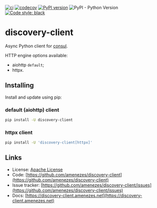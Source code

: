 [![ci](https://github.com/amenezes/discovery-client/workflows/ci/badge.svg)](https://github.com/amenezes/discovery-client/actions)
[![codecov](https://codecov.io/gh/amenezes/discovery-client/branch/master/graph/badge.svg)](https://codecov.io/gh/amenezes/discovery-client)
[![PyPI version](https://badge.fury.io/py/discovery-client.svg)](https://badge.fury.io/py/discovery-client)
![PyPI - Python Version](https://img.shields.io/pypi/pyversions/discovery-client)
[![Code style: black](https://img.shields.io/badge/code%20style-black-000000.svg)](https://github.com/psf/black)

# discovery-client

Async Python client for [consul](https://consul.io).

HTTP engine options available:

- aiohttp `default`;
- httpx.

## Installing

Install and update using pip:

### default (aiohttp) client

````bash
pip install -U discovery-client
````

### httpx client

````bash
pip install -U 'discovery-client[httpx]'
````

## Links

- License: [Apache License](https://choosealicense.com/licenses/apache-2.0/)
- Code: [https://github.com/amenezes/discovery-client](https://github.com/amenezes/discovery-client)
- Issue tracker: [https://github.com/amenezes/discovery-client/issues](https://github.com/amenezes/discovery-client/issues)
- Docs: [https://discovery-client.amenezes.net](https://discovery-client.amenezes.net)
